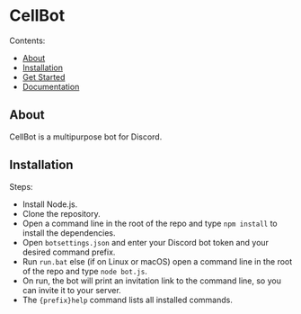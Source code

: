 # CellBot

Contents:

- [About](#about)
- [Installation](#installation)
- [Get Started](#get-started)
- [Documentation](#documentation)

## About

CellBot is a multipurpose bot for Discord.

## Installation

Steps:

- Install Node.js.
- Clone the repository.
- Open a command line in the root of the repo and type `npm install` to install the dependencies.
- Open `botsettings.json` and enter your Discord bot token and your desired command prefix.
- Run `run.bat` else (if on Linux or macOS) open a command line in the root of the repo and type `node bot.js`.
- On run, the bot will print an invitation link to the command line, so you can invite it to your server.
- The `{prefix}help` command lists all installed commands.
